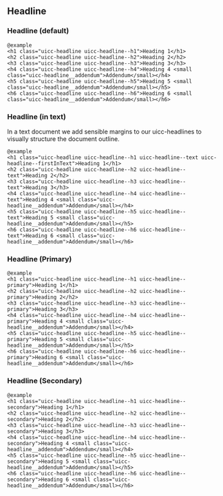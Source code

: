 ## Headline

### Headline (default)

    @example
    <h1 class="uicc-headline uicc-headline--h1">Heading 1</h1>
    <h2 class="uicc-headline uicc-headline--h2">Heading 2</h2>
    <h3 class="uicc-headline uicc-headline--h3">Heading 3</h3>
    <h4 class="uicc-headline uicc-headline--h4">Heading 4 <small class="uicc-headline__addendum">Addendum</small></h4>
    <h5 class="uicc-headline uicc-headline--h5">Heading 5 <small class="uicc-headline__addendum">Addendum</small></h5>
    <h6 class="uicc-headline uicc-headline--h6">Heading 6 <small class="uicc-headline__addendum">Addendum</small></h6>

### Headline (in text)

In a text document we add sensible margins to our uicc-headlines to visually structure the document outline.

    @example
    <h1 class="uicc-headline uicc-headline--h1 uicc-headline--text uicc-headline--firstInText">Heading 1</h1>
    <h2 class="uicc-headline uicc-headline--h2 uicc-headline--text">Heading 2</h2>
    <h3 class="uicc-headline uicc-headline--h3 uicc-headline--text">Heading 3</h3>
    <h4 class="uicc-headline uicc-headline--h4 uicc-headline--text">Heading 4 <small class="uicc-headline__addendum">Addendum</small></h4>
    <h5 class="uicc-headline uicc-headline--h5 uicc-headline--text">Heading 5 <small class="uicc-headline__addendum">Addendum</small></h5>
    <h6 class="uicc-headline uicc-headline--h6 uicc-headline--text">Heading 6 <small class="uicc-headline__addendum">Addendum</small></h6>

### Headline (Primary)
  
    @example
    <h1 class="uicc-headline uicc-headline--h1 uicc-headline--primary">Heading 1</h1>
    <h2 class="uicc-headline uicc-headline--h2 uicc-headline--primary">Heading 2</h2>
    <h3 class="uicc-headline uicc-headline--h3 uicc-headline--primary">Heading 3</h3>
    <h4 class="uicc-headline uicc-headline--h4 uicc-headline--primary">Heading 4 <small class="uicc-headline__addendum">Addendum</small></h4>
    <h5 class="uicc-headline uicc-headline--h5 uicc-headline--primary">Heading 5 <small class="uicc-headline__addendum">Addendum</small></h5>
    <h6 class="uicc-headline uicc-headline--h6 uicc-headline--primary">Heading 6 <small class="uicc-headline__addendum">Addendum</small></h6>

### Headline (Secondary)
  
    @example
    <h1 class="uicc-headline uicc-headline--h1 uicc-headline--secondary">Heading 1</h1>
    <h2 class="uicc-headline uicc-headline--h2 uicc-headline--secondary">Heading 2</h2>
    <h3 class="uicc-headline uicc-headline--h3 uicc-headline--secondary">Heading 3</h3>
    <h4 class="uicc-headline uicc-headline--h4 uicc-headline--secondary">Heading 4 <small class="uicc-headline__addendum">Addendum</small></h4>
    <h5 class="uicc-headline uicc-headline--h5 uicc-headline--secondary">Heading 5 <small class="uicc-headline__addendum">Addendum</small></h5>
    <h6 class="uicc-headline uicc-headline--h6 uicc-headline--secondary">Heading 6 <small class="uicc-headline__addendum">Addendum</small></h6>
